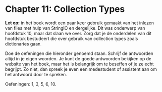 # Chapter 11: Collection Types

**Let op:** in het boek wordt een paar keer gebruik gemaakt van het inlezen van files met hulp van StringIO en dergelijke. Dit was onderwerp van hoofdstuk 10, maar dat slaan we over. Zorg dat je de onderdelen van dit hoofdstuk bestudeert die over gebruik van collection types zoals dictionaries gaan.

Doe de oefeningen die hieronder genoemd staan. Schrijf de antwoorden altijd in je eigen woorden. Je kunt de goede antwoorden bekijken op de website van het boek, maar het is belangrijk om te beseffen of je ze echt begrijpt. Zo niet, dan spreek je even een medestudent of assistent aan om het antwoord door te spreken.

Oefeningen: 1, 3, 5, 6, 10.
